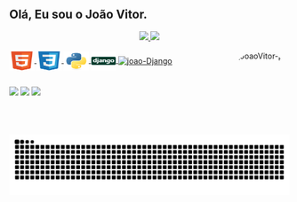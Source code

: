 ## Olá, Eu sou o João Vitor.

<div align="center">
  <a href="https://github.com/JoaoVitorML-BR">
  <img height="180em" src="https://github-readme-stats.vercel.app/api?username=JoaoVitorML-BR&show_icons=true&theme=dracula&include_all_commits=true&count_private=true"/>
  <img height="180em" src="https://github-readme-stats.vercel.app/api/top-langs/?username=JoaoVitorML-BR&layout=compact&langs_count=7&theme=dracula"/>
</div>
  
  <div style="display: inline_block"><br>
  <img align="center" alt="joao-HTML" height="35" width="45" src="https://raw.githubusercontent.com/devicons/devicon/master/icons/html5/html5-original.svg">
  <img align="center" alt="joao-CSS" height="35" width="45" src="https://raw.githubusercontent.com/devicons/devicon/master/icons/css3/css3-original.svg">
  <img align="center" alt="joao-Python" height="35" width="45" src="https://raw.githubusercontent.com/devicons/devicon/master/icons/python/python-original.svg">
   <img align="center" alt="joao-Django" height="35" width="45" src="https://raw.githubusercontent.com/devicons/devicon/master/icons/django/django-original.svg">
     <img align="center" alt="joao-Django" height="35" width="45" src="https://cdn.jsdelivr.net/gh/devicons/devicon/icons/mysql/mysql-original-wordmark.svg">
  <img align="right" alt="JoaoVitor-pic" height="150" style="border-radius:50px;" src="">
</div>
   
  ##
  
<div> 
  <a href="https://www.instagram.com/joao_vitor_0o/" target="_blank"><img src="https://img.shields.io/badge/-Instagram-%23E4405F?style=for-the-badge&logo=instagram&logoColor=white" target="_blank"></a>
  <a href = "mailto:contatojoaovtml@gmail.com"><img src="https://img.shields.io/badge/-Gmail-%23333?style=for-the-badge&logo=gmail&logoColor=white" target="_blank"></a>
  <a href="https://www.linkedin.com/in/joão-vitorml-br/" target="_blank"><img src="https://img.shields.io/badge/-LinkedIn-%230077B5?style=for-the-badge&logo=linkedin&logoColor=white" target="_blank"></a> 

   
  ![Snake animation](https://github.com/JoaoVitorML-BR/JoaoVitorML-BR/blob/output/github-contribution-grid-snake.svg)
 
 
</div>
